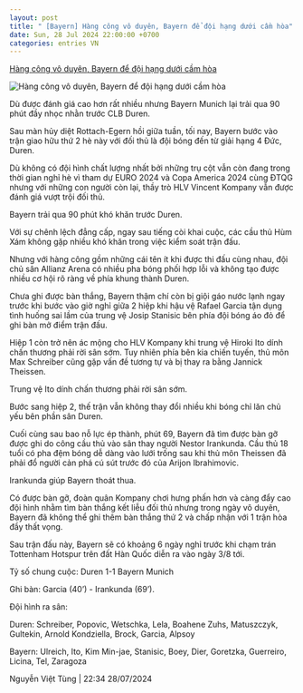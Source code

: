 ```yaml
---
layout: post
title: " [Bayern] Hàng công vô duyên, Bayern để đội hạng dưới cầm hòa"
date: Sun, 28 Jul 2024 22:00:00 +0700
categories: entries VN
---
```

[Hàng công vô duyên, Bayern để đội hạng dưới cầm hòa](https://www.tinthethao.com.vn/hang-cong-vo-duyen-bayern-de-doi-hang-duoi-cam-hoa-d772001.html)

![Hàng công vô duyên, Bayern để đội hạng dưới cầm hòa](https://media.tinthethao.com.vn/resize/534x280/files/bongda/2024/07/28/hang-cong-vo-duyen-bayern-de-doi-hang-duoi-cam-hoa-1722180919364jpg.jpg)

Dù được đánh giá cao hơn rất nhiều nhưng Bayern Munich lại trải qua 90 phút đầy nhọc nhằn trước CLB Duren.

Sau màn hủy diệt Rottach-Egern hồi giữa tuần, tối nay, Bayern bước vào trận giao hữu thứ 2 hè này với đối thủ là đội bóng đến từ giải hạng 4 Đức, Duren.

Dù không có đội hình chất lượng nhất bởi những trụ cột vẫn còn đang trong thời gian nghỉ hè vì tham dự EURO 2024 và Copa America 2024 cùng ĐTQG nhưng với những con người còn lại, thầy trò HLV Vincent Kompany vẫn được đánh giá vượt trội đối thủ.

Bayern trải qua 90 phút khó khăn trước Duren.

Với sự chênh lệch đẳng cấp, ngay sau tiếng còi khai cuộc, các cầu thủ Hùm Xám không gặp nhiều khó khăn trong việc kiểm soát trận đấu.

Nhưng với hàng công gồm những cái tên ít khi được thi đấu cùng nhau, đội chủ sân Allianz Arena có nhiều pha bóng phối hợp lỗi và không tạo được nhiều cơ hội rõ ràng về phía khung thành Duren.

Chưa ghi được bàn thắng, Bayern thậm chí còn bị giội gáo nước lạnh ngay trước khi bước vào giờ nghỉ giữa 2 hiệp khi hậu vệ Rafael Garcia tận dụng tình huống sai lầm của trung vệ Josip Stanisic bên phía đội bóng áo đỏ để ghi bàn mở điểm trận đấu.

Hiệp 1 còn trở nên ác mộng cho HLV Kompany khi trung vệ Hiroki Ito dính chấn thương phải rời sân sớm. Tuy nhiên phía bên kia chiến tuyến, thủ môn Max Schreiber cũng gặp vấn đề tương tự và bị thay ra bằng Jannick Theissen.

Trung vệ Ito dính chấn thương phải rời sân sớm.

Bước sang hiệp 2, thế trận vẫn không thay đổi nhiều khi bóng chỉ lăn chủ yếu bên phần sân Duren.

Cuối cùng sau bao nỗ lực ép thành, phút 69, Bayern đã tìm được bàn gỡ được ghi do công cầu thủ vào sân thay người Nestor Irankunda. Cầu thủ 18 tuổi có pha đệm bóng dễ dàng vào lưới trống sau khi thủ môn Theissen đã phải đổ người cản phá cú sút trước đó của Arijon Ibrahimovic.

Irankunda giúp Bayern thoát thua.

Có được bàn gỡ, đoàn quân Kompany chơi hưng phấn hơn và càng đẩy cao đội hình nhằm tìm bàn thắng kết liễu đối thủ nhưng trong ngày vô duyên, Bayern đã không thể ghi thêm bàn thắng thứ 2 và chấp nhận với 1 trận hòa đầy thất vọng.

Sau trận đấu này, Bayern sẽ có khoảng 6 ngày nghỉ trước khi chạm trán Tottenham Hotspur trên đất Hàn Quốc diễn ra vào ngày 3/8 tới.

Tỷ số chung cuộc: Duren 1-1 Bayern Munich

Ghi bàn: Garcia (40’) - Irankunda (69’).

Đội hình ra sân:

Duren: Schreiber, Popovic, Wetschka, Lela, Boahene Zuhs, Matuszczyk, Gultekin, Arnold Kondziella, Brock, Garcia, Alpsoy

Bayern: Ulreich, Ito, Kim Min-jae, Stanisic, Boey, Dier, Goretzka, Guerreiro, Licina, Tel, Zaragoza

Nguyễn Việt Tùng | 22:34 28/07/2024


